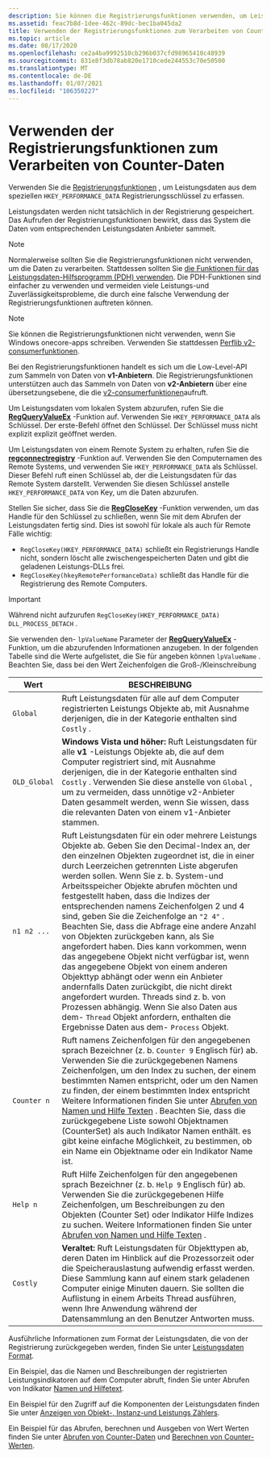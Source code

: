 ```yaml
---
description: Sie können die Registrierungsfunktionen verwenden, um Leistungsdaten zu erfassen.
ms.assetid: feac7b8d-1dee-462c-89dc-bec1ba045da2
title: Verwenden der Registrierungsfunktionen zum Verarbeiten von Counter-Daten
ms.topic: article
ms.date: 08/17/2020
ms.openlocfilehash: ce2a4ba9992510cb296b037cfd98965410c48939
ms.sourcegitcommit: 831e8f3db78ab820e1710cede244553c70e50500
ms.translationtype: MT
ms.contentlocale: de-DE
ms.lasthandoff: 01/07/2021
ms.locfileid: "106350227"
---
```

# <a name="using-the-registry-functions-to-consume-counter-data"></a>Verwenden der Registrierungsfunktionen zum Verarbeiten von Counter-Daten

Verwenden Sie die [Registrierungsfunktionen](/windows/desktop/SysInfo/registry-functions) , um Leistungsdaten aus dem speziellen `HKEY_PERFORMANCE_DATA` Registrierungsschlüssel zu erfassen.

Leistungsdaten werden nicht tatsächlich in der Registrierung gespeichert. Das Aufrufen der Registrierungsfunktionen bewirkt, dass das System die Daten vom entsprechenden Leistungsdaten Anbieter sammelt.

> [!Note]
> Normalerweise sollten Sie die Registrierungsfunktionen nicht verwenden, um die Daten zu verarbeiten. Stattdessen sollten Sie [die Funktionen für das Leistungsdaten-Hilfsprogramm (PDH) verwenden](using-the-pdh-functions-to-consume-counter-data.md). Die PDH-Funktionen sind einfacher zu verwenden und vermeiden viele Leistungs-und Zuverlässigkeitsprobleme, die durch eine falsche Verwendung der Registrierungsfunktionen auftreten können.

> [!Note]
> Sie können die Registrierungsfunktionen nicht verwenden, wenn Sie Windows onecore-apps schreiben. Verwenden Sie stattdessen [Perflib v2-consumerfunktionen](using-the-perflib-functions-to-consume-counter-data.md).

Bei den Registrierungsfunktionen handelt es sich um die Low-Level-API zum Sammeln von Daten von **v1-Anbietern**. Die Registrierungsfunktionen unterstützen auch das Sammeln von Daten von **v2-Anbietern** über eine übersetzungsebene, die die [v2-consumerfunktionen](using-the-perflib-functions-to-consume-counter-data.md)aufruft.

Um Leistungsdaten vom lokalen System abzurufen, rufen Sie die [**RegQueryValueEx**](/windows/win32/api/winreg/nf-winreg-regqueryvalueexw) -Funktion auf. Verwenden Sie `HKEY_PERFORMANCE_DATA` als Schlüssel. Der erste-Befehl öffnet den Schlüssel. Der Schlüssel muss nicht explizit explizit geöffnet werden.

Um Leistungsdaten von einem Remote System zu erhalten, rufen Sie die [**regconnectregistry**](/windows/desktop/api/winreg/nf-winreg-regconnectregistryw) -Funktion auf. Verwenden Sie den Computernamen des Remote Systems, und verwenden Sie `HKEY_PERFORMANCE_DATA` als Schlüssel. Dieser Befehl ruft einen Schlüssel ab, der die Leistungsdaten für das Remote System darstellt. Verwenden Sie diesen Schlüssel anstelle `HKEY_PERFORMANCE_DATA` von Key, um die Daten abzurufen.

Stellen Sie sicher, dass Sie die [**RegCloseKey**](/windows/desktop/api/winreg/nf-winreg-regclosekey) -Funktion verwenden, um das Handle für den Schlüssel zu schließen, wenn Sie mit dem Abrufen der Leistungsdaten fertig sind. Dies ist sowohl für lokale als auch für Remote Fälle wichtig:

- `RegCloseKey(HKEY_PERFORMANCE_DATA)` schließt ein Registrierungs Handle nicht, sondern löscht alle zwischengespeicherten Daten und gibt die geladenen Leistungs-DLLs frei.
- `RegCloseKey(hkeyRemotePerformanceData)` schließt das Handle für die Registrierung des Remote Computers.

> [!IMPORTANT]
> Während nicht aufzurufen `RegCloseKey(HKEY_PERFORMANCE_DATA)` `DLL_PROCESS_DETACH` .

Sie verwenden den- `lpValueName` Parameter der [**RegQueryValueEx**](/windows/desktop/api/winreg/nf-winreg-regqueryvalueexa) -Funktion, um die abzurufenden Informationen anzugeben. In der folgenden Tabelle sind die Werte aufgelistet, die Sie für angeben können `lpValueName` . Beachten Sie, dass bei den Wert Zeichenfolgen die Groß-/Kleinschreibung

|Wert|BESCHREIBUNG
|-----|-----------
|`Global`| Ruft Leistungsdaten für alle auf dem Computer registrierten Leistungs Objekte ab, mit Ausnahme derjenigen, die in der Kategorie enthalten sind `Costly` .
|`OLD_Global`| **Windows Vista und höher:** Ruft Leistungsdaten für alle **v1** -Leistungs Objekte ab, die auf dem Computer registriert sind, mit Ausnahme derjenigen, die in der Kategorie enthalten sind `Costly` . Verwenden Sie diese anstelle von `Global` , um zu vermeiden, dass unnötige v2-Anbieter Daten gesammelt werden, wenn Sie wissen, dass die relevanten Daten von einem v1-Anbieter stammen.
|`n1 n2 ...`| Ruft Leistungsdaten für ein oder mehrere Leistungs Objekte ab. Geben Sie den Decimal-Index an, der den einzelnen Objekten zugeordnet ist, die in einer durch Leerzeichen getrennten Liste abgerufen werden sollen. Wenn Sie z. b. System-und Arbeitsspeicher Objekte abrufen möchten und festgestellt haben, dass die Indizes der entsprechenden namens Zeichenfolgen 2 und 4 sind, geben Sie die Zeichenfolge an `"2 4"` . Beachten Sie, dass die Abfrage eine andere Anzahl von Objekten zurückgeben kann, als Sie angefordert haben. Dies kann vorkommen, wenn das angegebene Objekt nicht verfügbar ist, wenn das angegebene Objekt von einem anderen Objekttyp abhängt oder wenn ein Anbieter andernfalls Daten zurückgibt, die nicht direkt angefordert wurden. Threads sind z. b. von Prozessen abhängig. Wenn Sie also Daten aus dem- `Thread` Objekt anfordern, enthalten die Ergebnisse Daten aus dem- `Process` Objekt.
|`Counter n`| Ruft namens Zeichenfolgen für den angegebenen sprach Bezeichner (z. b. `Counter 9` Englisch für) ab. Verwenden Sie die zurückgegebenen Namens Zeichenfolgen, um den Index zu suchen, der einem bestimmten Namen entspricht, oder um den Namen zu finden, der einem bestimmten Index entspricht Weitere Informationen finden Sie unter [Abrufen von Namen und Hilfe Texten](retrieving-counter-names-and-help-text.md) . Beachten Sie, dass die zurückgegebene Liste sowohl Objektnamen (CounterSet) als auch Indikator Namen enthält. es gibt keine einfache Möglichkeit, zu bestimmen, ob ein Name ein Objektname oder ein Indikator Name ist.
|`Help n`| Ruft Hilfe Zeichenfolgen für den angegebenen sprach Bezeichner (z. b. `Help 9` Englisch für) ab. Verwenden Sie die zurückgegebenen Hilfe Zeichenfolgen, um Beschreibungen zu den Objekten (Counter Set) oder Indikator Hilfe Indizes zu suchen. Weitere Informationen finden Sie unter [Abrufen von Namen und Hilfe Texten](retrieving-counter-names-and-help-text.md) .
|`Costly`| **Veraltet:** Ruft Leistungsdaten für Objekttypen ab, deren Daten im Hinblick auf die Prozessorzeit oder die Speicherauslastung aufwendig erfasst werden. Diese Sammlung kann auf einem stark geladenen Computer einige Minuten dauern. Sie sollten die Auflistung in einem Arbeits Thread ausführen, wenn Ihre Anwendung während der Datensammlung an den Benutzer Antworten muss.

Ausführliche Informationen zum Format der Leistungsdaten, die von der Registrierung zurückgegeben werden, finden Sie unter [Leistungsdaten Format](performance-data-format.md).

Ein Beispiel, das die Namen und Beschreibungen der registrierten Leistungsindikatoren auf dem Computer abruft, finden Sie unter Abrufen von Indikator [Namen und Hilfetext](retrieving-counter-names-and-help-text.md).

Ein Beispiel für den Zugriff auf die Komponenten der Leistungsdaten finden Sie unter [Anzeigen von Objekt-, Instanz-und Leistungs Zählers](displaying-object-instance-and-counter-names.md).

Ein Beispiel für das Abrufen, berechnen und Ausgeben von Wert Werten finden Sie unter [Abrufen von Counter-Daten](retrieving-counter-data.md) und [Berechnen von Counter-Werten](calculating-counter-values.md).
